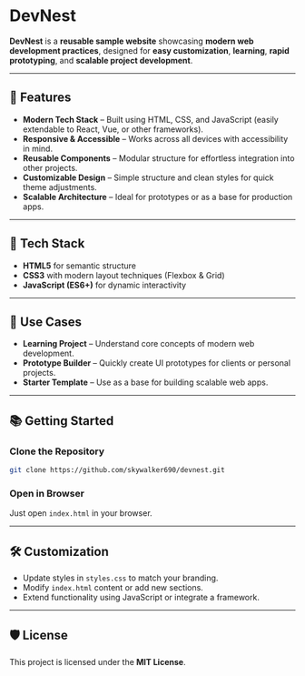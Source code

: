 # DevNest

**DevNest** is a **reusable sample website** showcasing **modern web development practices**, designed for **easy customization**, **learning**, **rapid prototyping**, and **scalable project development**.

---

## 🚀 Features

* **Modern Tech Stack** – Built using HTML, CSS, and JavaScript (easily extendable to React, Vue, or other frameworks).
* **Responsive & Accessible** – Works across all devices with accessibility in mind.
* **Reusable Components** – Modular structure for effortless integration into other projects.
* **Customizable Design** – Simple structure and clean styles for quick theme adjustments.
* **Scalable Architecture** – Ideal for prototypes or as a base for production apps.

---

## 🔧 Tech Stack

* **HTML5** for semantic structure
* **CSS3** with modern layout techniques (Flexbox & Grid)
* **JavaScript (ES6+)** for dynamic interactivity

---

## 🔬 Use Cases

* **Learning Project** – Understand core concepts of modern web development.
* **Prototype Builder** – Quickly create UI prototypes for clients or personal projects.
* **Starter Template** – Use as a base for building scalable web apps.

---

## 📚 Getting Started

### **Clone the Repository**

```bash
git clone https://github.com/skywalker690/devnest.git
```

### **Open in Browser**

Just open `index.html` in your browser.

---

## 🛠️ Customization

* Update styles in `styles.css` to match your branding.
* Modify `index.html` content or add new sections.
* Extend functionality using JavaScript or integrate a framework.

---


## 🛡️ License

This project is licensed under the **MIT License**.
